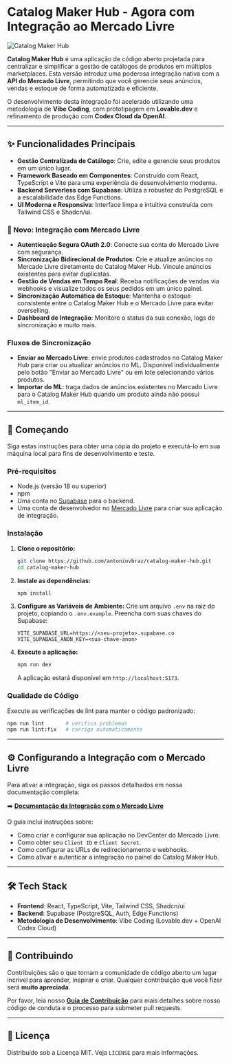# Catalog Maker Hub - Agora com Integração ao Mercado Livre

![Catalog Maker Hub](https://raw.githubusercontent.com/antoniovbraz/catalog-maker-hub/main/public/logo.png)

**Catalog Maker Hub** é uma aplicação de código aberto projetada para centralizar e simplificar a gestão de catálogos de produtos em múltiplos marketplaces. Esta versão introduz uma poderosa integração nativa com a **API do Mercado Livre**, permitindo que você gerencie seus anúncios, vendas e estoque de forma automatizada e eficiente.

O desenvolvimento desta integração foi acelerado utilizando uma metodologia de **Vibe Coding**, com prototipagem em **Lovable.dev** e refinamento de produção com **Codex Cloud da OpenAI**.

---

## ✨ Funcionalidades Principais

*   **Gestão Centralizada de Catálogo**: Crie, edite e gerencie seus produtos em um único lugar.
*   **Framework Baseado em Componentes**: Construído com React, TypeScript e Vite para uma experiência de desenvolvimento moderna.
*   **Backend Serverless com Supabase**: Utiliza a robustez do PostgreSQL e a escalabilidade das Edge Functions.
*   **UI Moderna e Responsiva**: Interface limpa e intuitiva construída com Tailwind CSS e Shadcn/ui.

### 🚀 Novo: Integração com Mercado Livre

*   **Autenticação Segura OAuth 2.0**: Conecte sua conta do Mercado Livre com segurança.
*   **Sincronização Bidirecional de Produtos**: Crie e atualize anúncios no Mercado Livre diretamente do Catalog Maker Hub. Vincule anúncios existentes para evitar duplicatas.
*   **Gestão de Vendas em Tempo Real**: Receba notificações de vendas via webhooks e visualize todos os seus pedidos em um único painel.
*   **Sincronização Automática de Estoque**: Mantenha o estoque consistente entre o Catalog Maker Hub e o Mercado Livre para evitar overselling.
*   **Dashboard de Integração**: Monitore o status da sua conexão, logs de sincronização e muito mais.

### Fluxos de Sincronização

*   **Enviar ao Mercado Livre**: envie produtos cadastrados no Catalog Maker Hub para criar ou atualizar anúncios no ML. Disponível individualmente pelo botão "Enviar ao Mercado Livre" ou em lote selecionando vários produtos.
*   **Importar do ML**: traga dados de anúncios existentes no Mercado Livre para o Catalog Maker Hub quando um produto ainda não possui `ml_item_id`.

---

## 🚀 Começando

Siga estas instruções para obter uma cópia do projeto e executá-lo em sua máquina local para fins de desenvolvimento e teste.

### Pré-requisitos

*   Node.js (versão 18 ou superior)
*   npm
*   Uma conta no [Supabase](https://supabase.com/) para o backend.
*   Uma conta de desenvolvedor no [Mercado Livre](https://developers.mercadolivre.com.br/) para criar sua aplicação de integração.

### Instalação

1.  **Clone o repositório:**
    ```bash
    git clone https://github.com/antoniovbraz/catalog-maker-hub.git
    cd catalog-maker-hub
    ```

2.  **Instale as dependências:**
    ```bash
    npm install
    ```

3.  **Configure as Variáveis de Ambiente:**
    Crie um arquivo `.env` na raiz do projeto, copiando o `.env.example`. Preencha com suas chaves do Supabase:
    ```
    VITE_SUPABASE_URL=https://<seu-projeto>.supabase.co
    VITE_SUPABASE_ANON_KEY=<sua-chave-anon>
    ```

4.  **Execute a aplicação:**
    ```bash
    npm run dev
    ```
    A aplicação estará disponível em `http://localhost:5173`.

### Qualidade de Código

Execute as verificações de lint para manter o código padronizado:

```bash
npm run lint       # verifica problemas
npm run lint:fix   # corrige automaticamente
```

---

## ⚙️ Configurando a Integração com o Mercado Livre

Para ativar a integração, siga os passos detalhados em nossa documentação completa:

➡️ **[Documentação da Integração com o Mercado Livre](./docs/integration/overview.md)**

O guia inclui instruções sobre:

*   Como criar e configurar sua aplicação no DevCenter do Mercado Livre.
*   Como obter seu `Client ID` e `Client Secret`.
*   Como configurar as URLs de redirecionamento e webhooks.
*   Como ativar e autenticar a integração no painel do Catalog Maker Hub.

---

## 🛠️ Tech Stack

*   **Frontend**: React, TypeScript, Vite, Tailwind CSS, Shadcn/ui
*   **Backend**: Supabase (PostgreSQL, Auth, Edge Functions)
*   **Metodologia de Desenvolvimento**: Vibe Coding (Lovable.dev + OpenAI Codex Cloud)

---

## 🤝 Contribuindo

Contribuições são o que tornam a comunidade de código aberto um lugar incrível para aprender, inspirar e criar. Qualquer contribuição que você fizer será **muito apreciada**.

Por favor, leia nosso **[Guia de Contribuição](./CONTRIBUTING.md)** para mais detalhes sobre nosso código de conduta e o processo para submeter pull requests.

---

## 📄 Licença

Distribuído sob a Licença MIT. Veja `LICENSE` para mais informações.
